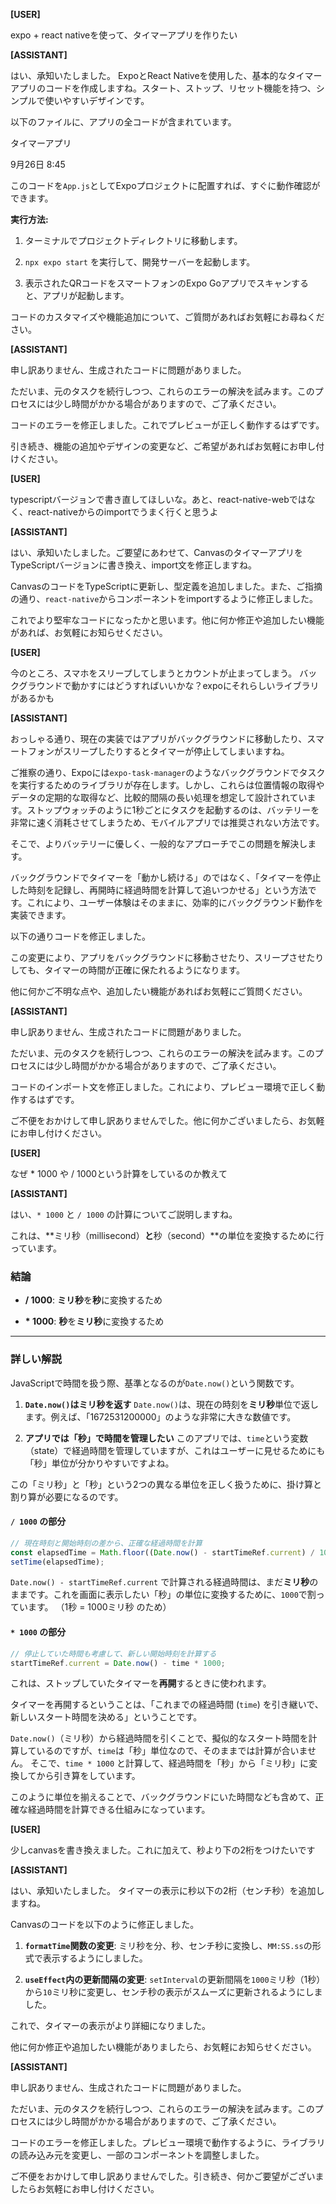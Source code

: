 **[USER]**

expo + react nativeを使って、タイマーアプリを作りたい

**[ASSISTANT]**

はい、承知いたしました。 ExpoとReact Nativeを使用した、基本的なタイマーアプリのコードを作成しますね。スタート、ストップ、リセット機能を持つ、シンプルで使いやすいデザインです。

以下のファイルに、アプリの全コードが含まれています。

タイマーアプリ

9月26日 8:45

このコードを`App.js`としてExpoプロジェクトに配置すれば、すぐに動作確認ができます。

**実行方法:**

1.  ターミナルでプロジェクトディレクトリに移動します。
    
2.  `npx expo start` を実行して、開発サーバーを起動します。
    
3.  表示されたQRコードをスマートフォンのExpo Goアプリでスキャンすると、アプリが起動します。
    

コードのカスタマイズや機能追加について、ご質問があればお気軽にお尋ねください。

**[ASSISTANT]**

申し訳ありません、生成されたコードに問題がありました。

ただいま、元のタスクを続行しつつ、これらのエラーの解決を試みます。このプロセスには少し時間がかかる場合がありますので、ご了承ください。

コードのエラーを修正しました。これでプレビューが正しく動作するはずです。

引き続き、機能の追加やデザインの変更など、ご希望があればお気軽にお申し付けください。

**[USER]**

typescriptバージョンで書き直してほしいな。あと、react-native-webではなく、react-nativeからのimportでうまく行くと思うよ

**[ASSISTANT]**

はい、承知いたしました。ご要望にあわせて、CanvasのタイマーアプリをTypeScriptバージョンに書き換え、import文を修正しますね。

CanvasのコードをTypeScriptに更新し、型定義を追加しました。また、ご指摘の通り、`react-native`からコンポーネントをimportするように修正しました。

これでより堅牢なコードになったかと思います。他に何か修正や追加したい機能があれば、お気軽にお知らせください。

**[USER]**

今のところ、スマホをスリープしてしまうとカウントが止まってしまう。  バックグラウンドで動かすにはどうすればいいかな？expoにそれらしいライブラリがあるかも

**[ASSISTANT]**

おっしゃる通り、現在の実装ではアプリがバックグラウンドに移動したり、スマートフォンがスリープしたりするとタイマーが停止してしまいますね。

ご推察の通り、Expoには`expo-task-manager`のようなバックグラウンドでタスクを実行するためのライブラリが存在します。しかし、これらは位置情報の取得やデータの定期的な取得など、比較的間隔の長い処理を想定して設計されています。ストップウォッチのように1秒ごとにタスクを起動するのは、バッテリーを非常に速く消耗させてしまうため、モバイルアプリでは推奨されない方法です。

そこで、よりバッテリーに優しく、一般的なアプローチでこの問題を解決します。

バックグラウンドでタイマーを「動かし続ける」のではなく、「タイマーを停止した時刻を記録し、再開時に経過時間を計算して追いつかせる」という方法です。これにより、ユーザー体験はそのままに、効率的にバックグラウンド動作を実装できます。

以下の通りコードを修正しました。

この変更により、アプリをバックグラウンドに移動させたり、スリープさせたりしても、タイマーの時間が正確に保たれるようになります。

他に何かご不明な点や、追加したい機能があればお気軽にご質問ください。

**[ASSISTANT]**

申し訳ありません、生成されたコードに問題がありました。

ただいま、元のタスクを続行しつつ、これらのエラーの解決を試みます。このプロセスには少し時間がかかる場合がありますので、ご了承ください。

コードのインポート文を修正しました。これにより、プレビュー環境で正しく動作するはずです。

ご不便をおかけして申し訳ありませんでした。他に何かございましたら、お気軽にお申し付けください。

**[USER]**

なぜ * 1000 や / 1000という計算をしているのか教えて

**[ASSISTANT]**

はい、`* 1000` と `/ 1000` の計算についてご説明しますね。

これは、\*\*ミリ秒（millisecond）**と**秒（second）\*\*の単位を変換するために行っています。

### 結論

*   **/ 1000**: **ミリ秒**を**秒**に変換するため
    
*   **\* 1000**: **秒**を**ミリ秒**に変換するため
    

* * *

### 詳しい解説

JavaScriptで時間を扱う際、基準となるのが`Date.now()`という関数です。

1.  **`Date.now()`はミリ秒を返す** `Date.now()`は、現在の時刻を**ミリ秒**単位で返します。例えば、「1672531200000」のような非常に大きな数値です。
    
2.  **アプリでは「秒」で時間を管理したい** このアプリでは、`time`という変数（state）で経過時間を管理していますが、これはユーザーに見せるためにも「秒」単位が分かりやすいですよね。
    

この「ミリ秒」と「秒」という2つの異なる単位を正しく扱うために、掛け算と割り算が必要になるのです。

#### `/ 1000` の部分

```javascript
// 現在時刻と開始時刻の差から、正確な経過時間を計算
const elapsedTime = Math.floor((Date.now() - startTimeRef.current) / 1000);
setTime(elapsedTime);
```

`Date.now() - startTimeRef.current` で計算される経過時間は、まだ**ミリ秒**のままです。これを画面に表示したい「秒」の単位に変換するために、`1000`で割っています。 （1秒 = 1000ミリ秒 のため）

#### `* 1000` の部分

```javascript
// 停止していた時間も考慮して、新しい開始時刻を計算する
startTimeRef.current = Date.now() - time * 1000;
```

これは、ストップしていたタイマーを**再開**するときに使われます。

タイマーを再開するということは、「これまでの経過時間 (`time`) を引き継いで、新しいスタート時間を決める」ということです。

`Date.now()`（ミリ秒）から経過時間を引くことで、擬似的なスタート時間を計算しているのですが、`time`は「秒」単位なので、そのままでは計算が合いません。 そこで、`time * 1000` と計算して、経過時間を「秒」から「ミリ秒」に変換してから引き算をしています。

このように単位を揃えることで、バックグラウンドにいた時間なども含めて、正確な経過時間を計算できる仕組みになっています。

**[USER]**

少しcanvasを書き換えました。これに加えて、秒より下の2桁をつけたいです

**[ASSISTANT]**

はい、承知いたしました。 タイマーの表示に秒以下の2桁（センチ秒）を追加しますね。

Canvasのコードを以下のように修正しました。

1.  **`formatTime`関数の変更**: ミリ秒を分、秒、センチ秒に変換し、`MM:SS.ss`の形式で表示するようにしました。
    
2.  **`useEffect`内の更新間隔の変更**: `setInterval`の更新間隔を`1000`ミリ秒（1秒）から`10`ミリ秒に変更し、センチ秒の表示がスムーズに更新されるようにしました。
    

これで、タイマーの表示がより詳細になりました。

他に何か修正や追加したい機能がありましたら、お気軽にお知らせください。

**[ASSISTANT]**

申し訳ありません、生成されたコードに問題がありました。

ただいま、元のタスクを続行しつつ、これらのエラーの解決を試みます。このプロセスには少し時間がかかる場合がありますので、ご了承ください。

コードのエラーを修正しました。プレビュー環境で動作するように、ライブラリの読み込み元を変更し、一部のコンポーネントを調整しました。

ご不便をおかけして申し訳ありませんでした。引き続き、何かご要望がございましたらお気軽にお申し付けください。
